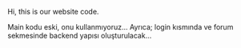 Hi, this is our website code.


Main kodu eski, onu kullanmıyoruz...
Ayrıca; login kısmında ve forum sekmesinde backend yapısı oluşturulacak...
